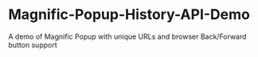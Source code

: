 # Magnific-Popup-History-API-Demo
A demo of Magnific Popup with unique URLs and browser Back/Forward button support
